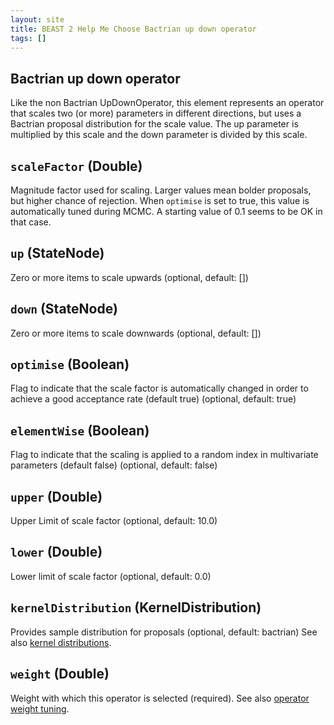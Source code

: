 ```yaml
---
layout: site
title: BEAST 2 Help Me Choose Bactrian up down operator
tags: []
---
```


## Bactrian up down operator

Like the non Bactrian UpDownOperator, this element represents an operator that scales two (or more) parameters in different directions, but uses a Bactrian proposal distribution for the scale value. 
The up parameter is multiplied by this scale and the down parameter is divided by this scale.

## `scaleFactor` (Double)

Magnitude factor used for scaling. 
Larger values mean bolder proposals, but higher chance of rejection.
When `optimise` is set to true, this value is automatically tuned during MCMC.
A starting value of 0.1 seems to be OK in that case.

## `up` (StateNode)

Zero or more items to scale upwards (optional, default: [])

## `down` (StateNode)

Zero or more items to scale downwards (optional, default: [])

## `optimise` (Boolean)

Flag to indicate that the scale factor is automatically changed in order to achieve a good acceptance rate (default true) (optional, default: true)

## `elementWise` (Boolean)

Flag to indicate that the scaling is applied to a random index in multivariate parameters (default false) (optional, default: false)

## `upper` (Double)

Upper Limit of scale factor (optional, default: 10.0)

## `lower` (Double)

Lower limit of scale factor (optional, default: 0.0)

## `kernelDistribution` (KernelDistribution)

Provides sample distribution for proposals (optional, default: bactrian)
See also [kernel distributions](/Operators/BactrianDistribution/index/).

## `weight` (Double)

Weight with which this operator is selected (required).
See also [operator weight tuning](/hmc/Operators/OperatorWeights/).

